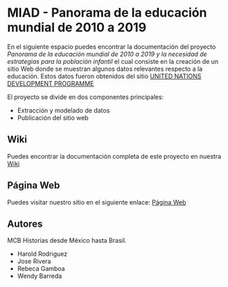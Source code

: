 # MIAD - Panorama de la educación mundial de 2010 a 2019

En el siguiente espacio puedes encontrar la documentación del proyecto _Panorama de la educación mundial de 2010 a 2019 y la necesidad de estrategias para la población infantil_ el cual consiste en la creación de un sitio Web donde se muestran algunos datos relevantes respecto a la educación. Estos datos fueron obtenidos del sitio [UNITED NATIONS DEVELOPMENT PROGRAMME](https://hdr.undp.org/en/data)

El proyecto se divide en dos componentes principales: 
* Extracción y modelado de datos 
* Publicación del sitio web


## Wiki

Puedes encontrar la documentación completa de este proyecto en nuestra [Wiki](https://github.com/WendyBarreda/MIAD_4201_Project/wiki/Documentaci%C3%B3n-Proyecto)

## Página Web 

Puedes visitar nuestro sitio en el siguiente enlace: [Página Web](https://datastudio.google.com/u/0/reporting/0fb942db-d505-47f7-bc16-5e88ae0d1a1f/page/huJnC)

## Autores 
MCB Historias desde México hasta Brasil. 
* Harold Rodriguez
* Jose Rivera
* Rebeca Gamboa
* Wendy Barreda
